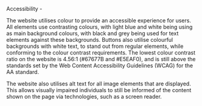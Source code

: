 Accessibility -

The website utilises colour to provide an accessible experience for users. All elements use contrasting colours, with light blue and white being using as main background colours, with black and grey being used for text elements against these backgrounds. Buttons also utilise colourful backgrounds with white text, to stand out from regular elements, while conforming to the colour contrast requirements. The lowest colour contrast ratio on the website is 4.56:1 (#67677B and #E5EAF0), and is still above the standards set by the Web Content Accessibility Guidelines (WCAG) for the AA standard.

The website also utilises alt text for all image elements that are displayed. This allows visually impaired individuals to still be informed of the content shown on the page via technologies, such as a screen reader.
